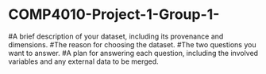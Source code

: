 # COMP4010-Project-1-Group-1-

#A brief description of your dataset, including its provenance and dimensions.
#The reason for choosing the dataset.
#The two questions you want to answer.
#A plan for answering each question, including the involved variables and any external data to be merged.
